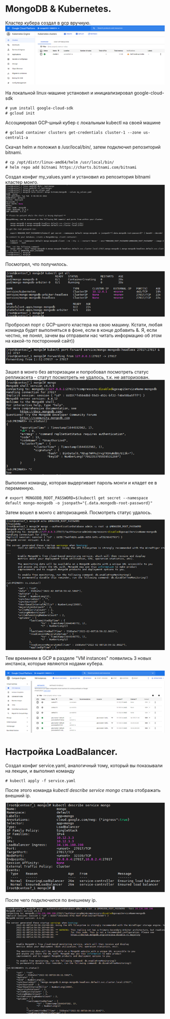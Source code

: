 # MongoDB & Kubernetes.

Кластер кубера создал в gcp вручную.
![alt text](https://github.com/kot-mechanic/mongodb_otus/blob/main/screen/2022-02-08%2021_46_18-Window.png)

На локальной linux-машине установил и инициализировал google-cloud-sdk
```{r eval=FALSE}
# yum install google-cloud-sdk
# gcloud init
```
Ассоциировал GCP-шный кубер с локальным kubectl на своей машине
```{r eval=FALSE}
# gcloud container clusters get-credentials cluster-1 --zone us-central1-a
```

Скачал helm и положил в /usr/local/bin/, затем подключил репозиторий bitnami.
```{r eval=FALSE}
# cp /opt/distr/linux-amd64/helm /usr/local/bin/
# helm repo add bitnami https://charts.bitnami.com/bitnami
```
Создал конфиг my_values.yaml и установил из репозитория bitnami кластер монго.
![alt text](https://github.com/kot-mechanic/mongodb_otus/blob/main/screen/2022-02-08%2021_07_15-Window.png)

Посмотрел, что получилось.

![alt text](https://github.com/kot-mechanic/mongodb_otus/blob/main/screen/2022-02-08%2021_07_33-Window.png)

Пробросил порт с GCP-шного кластера на свою машину. Кстати, любая команда будет выполняться в фоне, если в конце добавить &. Я, если честно, не понял, зачем вы отправили нас читать информацию об этом на какой-то посторонний сайт))

![alt text](https://github.com/kot-mechanic/mongodb_otus/blob/main/screen/2022-02-08%2021_07_52-Window.png)

Зашел в монго без авторизации и попробовал посмотреть статус репликасета - статут посмотреть не удалось, т.к. не авторизован.
![alt text](https://github.com/kot-mechanic/mongodb_otus/blob/main/screen/2022-02-08%2021_08_28-Window.png)

Выполнил команду, которая выдергивает пароль монги и кладет ее в переменную.
```{r eval=FALSE}
# export MONGODB_ROOT_PASSWORD=$(kubectl get secret --namespace default mongo-mongodb -o jsonpath="{.data.mongodb-root-password}"
```

Затем вошел в монго с авторизацией. Посмотреть статус удалось.

![alt text](https://github.com/kot-mechanic/mongodb_otus/blob/main/screen/2022-02-08%2021_59_51-Window.png)

Тем временем в GCP в разделе "VM instances" появились 3 новых инстанса, которые являются нодами кубера.

![alt text](https://github.com/kot-mechanic/mongodb_otus/blob/main/screen/2022-02-08%2021_16_02-Window.png)


# Настройка LoadBalancer.

Создал конфиг service.yaml, аналогичный тому, который вы показывали на лекции, и выполнил команду
```{r eval=FALSE}
# kubectl apply -f service.yaml
```

После этого команда *kubectl describe service mongo* стала отображать внешний ip.

![alt text](https://github.com/kot-mechanic/mongodb_otus/blob/main/screen/2022-02-08%2022_04_55-Window.png)

После чего подключился по внешнему ip.

![alt text](https://github.com/kot-mechanic/mongodb_otus/blob/main/screen/2022-02-08%2022_06_38-Window.png)
